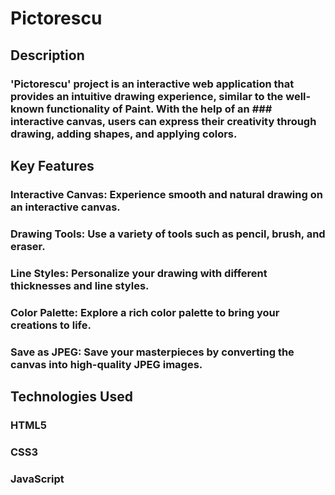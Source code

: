 # Pictorescu
## Description
### 'Pictorescu' project is an interactive web application that provides an intuitive drawing experience, similar to the well-known functionality of Paint. With the help of an ### interactive canvas, users can express their creativity through drawing, adding shapes, and applying colors.

## Key Features
### Interactive Canvas: Experience smooth and natural drawing on an interactive canvas.
### Drawing Tools: Use a variety of tools such as pencil, brush, and eraser.
### Line Styles: Personalize your drawing with different thicknesses and line styles.
### Color Palette: Explore a rich color palette to bring your creations to life.
### Save as JPEG: Save your masterpieces by converting the canvas into high-quality JPEG images.

## Technologies Used
### HTML5
### CSS3
### JavaScript
